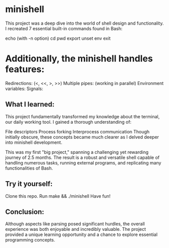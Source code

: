# minishell

This project was a deep dive into the world of shell design and functionality. I recreated 7 essential built-in commands found in Bash:

echo (with -n option)
cd
pwd
export
unset
env
exit

# Additionally, the minishell handles features:

Redirections: (<, <<, >, >>)
Multiple pipes: (working in parallel)
Environment variables:
Signals:

## What I learned:

This project fundamentally transformed my knowledge about the terminal, our daily working tool. I gained a thorough understanding of:

File descriptors
Process forking
Interprocess communication
Though initially obscure, these concepts became much clearer as I delved deeper into minishell development.

This was my first "big project," spanning a challenging yet rewarding journey of 2.5 months. The result is a robust and versatile shell capable of handling numerous tasks, running external programs, and replicating many functionalities of Bash.

## Try it yourself:

Clone this repo.
Run make && ./minishell
Have fun!

## Conclusion:

Although aspects like parsing posed significant hurdles, the overall experience was both enjoyable and incredibly valuable. The project provided a unique learning opportunity and a chance to explore essential programming concepts.
